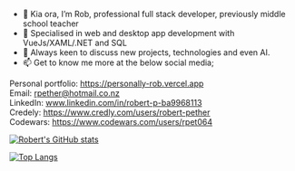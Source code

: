 - 👋 Kia ora, I’m Rob, professional full stack developer, previously middle school teacher
- 🌱 Specialised in web and desktop app development with VueJs/XAML/.NET and SQL
- 💞️ Always keen to discuss new projects, technologies and even AI. 
- 📫 Get to know me more at the below social media;
  
Personal portfolio: https://personally-rob.vercel.app <br/>
Email: rpether@hotmail.co.nz <br/>
LinkedIn: www.linkedin.com/in/robert-p-ba9968113 <br/>
Credely: https://www.credly.com/users/robert-pether <br/>
Codewars: https://www.codewars.com/users/rpet064 <br/>

[![Robert's GitHub stats](https://github-readme-stats.vercel.app/api?username=rpet064)](https://github.com/rpet064/github-readme-stats)

[![Top Langs](https://github-readme-stats.vercel.app/api/top-langs/?username=rpet064&layout=compact)](https://github.com/anuraghazra/github-readme-stats)

